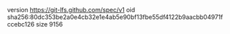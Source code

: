 version https://git-lfs.github.com/spec/v1
oid sha256:80dc353be2a0e4cb32e1e4ab5e90bf13fbe55df4122b9aacbb04971fccebc126
size 9156

